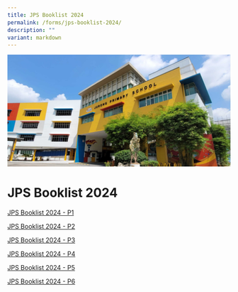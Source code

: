 ```yaml
---
title: JPS Booklist 2024
permalink: /forms/jps-booklist-2024/
description: ""
variant: markdown
---
```

![](/images/JPS_School_Front_Banner.jpg)

JPS Booklist 2024
=================

[JPS Booklist 2024 - P1](/files/Booklist_P1_2024.pdf)

[JPS Booklist 2024 - P2](/files/Booklist_P2_2024.pdf)
  
[JPS Booklist 2024 - P3](/files/Booklist_P3_2024.pdf)
  
[JPS Booklist 2024 - P4](/files/Booklist_P4_2024.pdf)
  
[JPS Booklist 2024 - P5](/files/Booklist_P5_2024.pdf)

[JPS Booklist 2024 - P6](/files/Booklist_P6_2024.pdf)